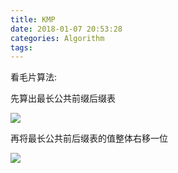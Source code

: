 ```yaml
---
title: KMP
date: 2018-01-07 20:53:28
categories: Algorithm
tags:
---
```


看毛片算法:

先算出最长公共前缀后缀表

![](http://img.blog.csdn.net/20140819173639786)

再将最长公共前后缀表的值整体右移一位

![](http://img.blog.csdn.net/20140819173649739)
